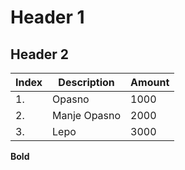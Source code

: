 # Header 1

## Header 2

Index | Description | Amount
------|-------------|-------
1.    | Opasno      | 1000
2.    | Manje Opasno| 2000
3.    | Lepo        | 3000

**Bold** 